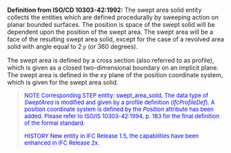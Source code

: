 ﻿**Definition from ISO/CD 10303-42:1992:** The swept area solid entity collects the entities which are defined procedurally by sweeping action on planar bounded surfaces. The position is space of the swept solid will be dependent upon the position of the swept area. The swept area will be a face of the resulting swept area solid, except for the case of a revolved area solid with angle equal to 2<font face="Symbol"> p</font> (or 360 degrees).

The swept area is defined by a cross section (also referred to as profile), which is given as a closed two-dimensional boundary on an implicit plane. The swept area is defined in the xy plane of the position coordinate system, which is given for the swept area solid.

> <font color="#0000FF" size="-1">NOTE Corresponding STEP entity:
		  swept_area_solid, The data type of <i>SweptArea</i> is modified and given by a
		  profile definition (<i>IfcProfileDef</i>). A position coordinate system is
		  defined by the <i>Position</i> attribute has been added. Please refer to ISO/IS
		  10303-42:1994, p. 183 for the final definition of the formal standard.
		  </font>
> 
> <font color="#0000FF" size="-1">HISTORY New entity in IFC Release 1.5,
		  the capabilities have been enhanced in IFC Release 2x.</font>
>
